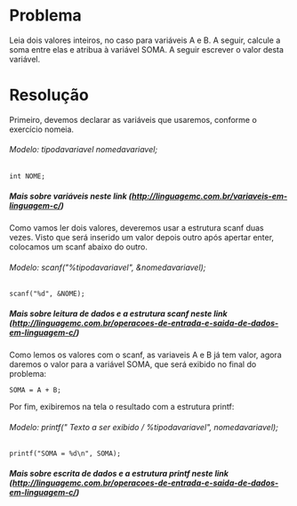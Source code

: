 # Problema

Leia dois valores inteiros, no caso para variáveis A e B. A seguir, calcule a soma entre elas e atribua à variável SOMA. A seguir escrever o valor desta variável.

# Resolução

Primeiro, devemos declarar as variáveis que usaremos, conforme o exercício nomeia.

###### Modelo: tipodavariavel nomedavariavel;

	int NOME;

##### Mais sobre variáveis neste link (http://linguagemc.com.br/variaveis-em-linguagem-c/)


Como vamos ler dois valores, deveremos usar a estrutura scanf duas vezes. Visto que será inserido um valor depois outro após 
apertar enter, colocamos um scanf abaixo do outro. 
	
###### Modelo: scanf("%tipodavariavel", &nomedavariavel);

	scanf("%d", &NOME);

##### Mais sobre leitura de dados e a estrutura scanf neste link (http://linguagemc.com.br/operacoes-de-entrada-e-saida-de-dados-em-linguagem-c/)

Como lemos os valores com o scanf, as variaveis A e B já tem valor, agora daremos o valor para a variável SOMA, que será exibido no final do problema:

	SOMA = A + B;

Por fim, exibiremos na tela o resultado com a estrutura printf:

###### Modelo: printf(" Texto a ser exibido / %tipodavariavel", nomedavariavel);
	
	printf("SOMA = %d\n", SOMA);

##### Mais sobre escrita de dados e a estrutura printf neste link (http://linguagemc.com.br/operacoes-de-entrada-e-saida-de-dados-em-linguagem-c/)
